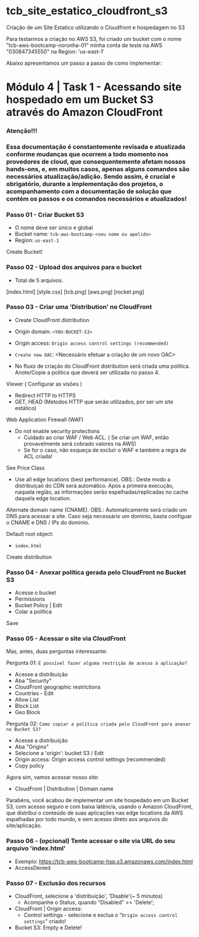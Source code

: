 # tcb_site_estatico_cloudfront_s3

Criação de um Site Estatico utilizando o Cloudfront e hospedagem no S3

Para testarmos a criação no AWS S3, foi criado um bucket com o nome "tcb-aws-bootcamp-noronha-01" minha conta de teste na AWS "030847345550" na Region: 'us-east-1'



Abaixo apresentamos um passo a passo de como implementar:


# Módulo 4 **| Task 1 - Acessando site hospedado em um Bucket S3 através do Amazon CloudFront**

### Atenção!!!

### Essa documentação é constantemente revisada e atualizada conforme mudanças que ocorrem a todo momento nos provedores de cloud, que consequentemente afetam nossos hands-ons, e, em muitos casos, apenas alguns comandos são necessários atualização/adição. Sendo assim, é crucial e obrigatório, durante a implementação dos projetos, o acompanhamento com a documentação de solução que contém os passos e os comandos necessários e atualizados!

### **Passo 01 - Criar Bucket S3**

- O nome deve ser único e global
- Bucket name: `tcb-aws-bootcamp-<seu nome ou apelido>`
- Region: `us-east-1`

Create Bucket!

### **Passo 02 -** Upload dos arquivos para o bucket

- Total de 5 arquivos.

[index.html]
[style.css]
[tcb.png]
[aws.png]
[rocket.png]

### **Passo 03 -** Criar uma 'Distribution' no CloudFront

- Create CloudFront distribution
- Origin domain: `<YOU-BUCKET-S3>`
- Origin access: `Origin access control settings (recommended)`
- `Create new OAC`: <Necessário efetuar a criação de um novo OAC>

- No fluxo de criação do CloudFront distribution será criada uma politica. Anote/Copie a politica que deverá ser utilizada no passo 4.

Viewer ( Configurar as visões )

- Redirect HTTP to HTTPS
- GET, HEAD (Metodos HTTP que serão utilizados, por ser um site estático)

Web Application Firewall (WAF)

- Do not enable security protections
    - Cuidado ao criar WAF / Web ACL. ( Se criar um WAF, então provavelmente será cobrado valores na AWS)
    - Se for o caso, não esqueça de excluir o WAF e também a regra de ACL criada!

See Price Class

- Use all edge locations (best performance). 
	OBS.: Deste modo a distribuiçaõ do CDN será automático. 
	Após a primeira execução, naquela região, as informações serão espelhadas/replicadas no cache daquela edge location.

Alternate domain name (CNAME).
	OBS.: Automaticamente será criado um DNS para acessar a site. 
	Caso seja necessário um domínio, basta configuar o CNAME e DNS / IPs do dominio.

Default root object: 

- `index.html`

Create distribution

### **Passo 04 - Anexar política gerada pelo CloudFront no Bucket S3**

- Acesse o bucket
- Permissions
- Bucket Policy | Edit
- Colar a política

Save

### **Passo 05 - Acessar o site via CloudFront**

Mas, antes, duas perguntas interessante:

Pergunta 01: `É possível fazer alguma restrição de acesso à aplicação?`

- Acesse a distribuição
- Aba "Security"
- CloudFront geographic restrictions
- Countries - Edit
- Allow List
- Block List
- Geo Block  

Pergunta 02: `Como copiar a política criada pelo CloudFront para anexar no Bucket S3?`

- Acesse a distribuição
- Aba "Origins"
- Selecione a 'origin': bucket S3 / Edit
- Origin access: Origin access control settings (recommended)
- Copy policy

Agora sim, vamos acessar nosso site:

- CloudFront | Distribution | Domain name

Parabéns, você acabou de implementar um site hospedado em um Bucket S3,
com acesso seguro e com baixa latência, usando o Amazon CloudFront,
que distribui o conteúdo de suas aplicações nas edge locations da AWS
espalhadas por todo mundo, e sem acesso direto aos arquivos do site/aplicação.

### **Passo 06 - (opcional) Tente acessar o site via URL do seu arquivo 'index.html'**

- Exemplo: https://tcb-aws-bootcamp-hsp.s3.amazonaws.com/index.html
- AccessDenied

### **Passo 07 - Exclusão dos recursos**

- CloudFront, selecione a 'distribuição', 'Disable'(~ 5 minutos)
    - Acompanhe o Status, quando "Disabled" >> 'Delete';
- CloudFront | Origin access:
    - Control settings - selecione e exclua o “`Origin access control settings`” criado!
- Bucket S3: Empty e Delete!
